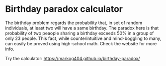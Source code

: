 # Birthday paradox calculator

The birthday problem regards the probability that, in set of random individuals, at least two will have a same birthday. The paradox here is that probability of two peaople sharing a birthday exceeds 50% in a group of only 23 people. This fact, while counterintuitive and mind-boggling to many, can easily be proved using high-school math. Check the website for more info.

Try the calculator: https://markog404.github.io/birthday-paradox/

